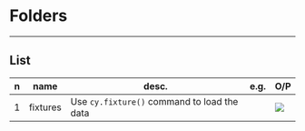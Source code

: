# Folders

---

## List
|n|name|desc.|e.g.|O/P|
|-|----|-----|----|---|
|1|fixtures|Use `cy.fixture()` command to load the data||<img src="https://i.imgur.com/vF3Go2v.png">|
